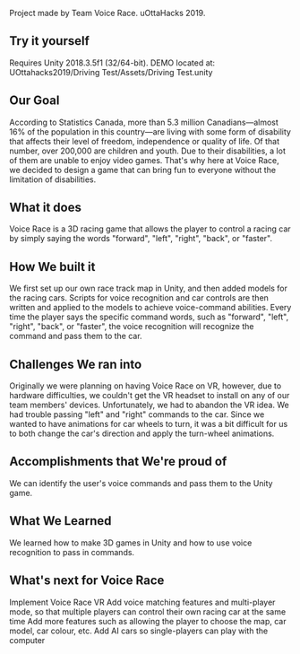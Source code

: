 Project made by Team Voice Race. uOttaHacks 2019.

## Try it yourself
Requires Unity 2018.3.5f1 (32/64-bit).
DEMO located at: UOttahacks2019/Driving Test/Assets/Driving Test.unity

## Our Goal
According to Statistics Canada, more than 5.3 million Canadians—almost 16% of the population in this country—are living with some form of disability that affects their level of freedom, independence or quality of life. Of that number, over 200,000 are children and youth. Due to their disabilities, a lot of them are unable to enjoy video games. That's why here at Voice Race, we decided to design a game that can bring fun to everyone without the limitation of disabilities.

## What it does
Voice Race is a 3D racing game that allows the player to control a racing car by simply saying the words "forward", "left", "right", "back", or "faster".

## How We built it
We first set up our own race track map in Unity, and then added models for the racing cars. Scripts for voice recognition and car controls are then written and applied to the models to achieve voice-command abilities. Every time the player says the specific command words, such as "forward", "left", "right", "back", or "faster", the voice recognition will recognize the command and pass them to the car.

## Challenges We ran into
Originally we were planning on having Voice Race on VR, however, due to hardware difficulties, we couldn't get the VR headset to install on any of our team members' devices. Unfortunately, we had to abandon the VR idea. We had trouble passing "left" and "right" commands to the car. Since we wanted to have animations for car wheels to turn, it was a bit difficult for us to both change the car's direction and apply the turn-wheel animations.

## Accomplishments that We're proud of
We can identify the user's voice commands and pass them to the Unity game.

## What We Learned
We learned how to make 3D games in Unity and how to use voice recognition to pass in commands.

## What's next for Voice Race
Implement Voice Race VR
Add voice matching features and multi-player mode, so that multiple players can control their own racing car at the same time
Add more features such as allowing the player to choose the map, car model, car colour, etc.
Add AI cars so single-players can play with the computer




